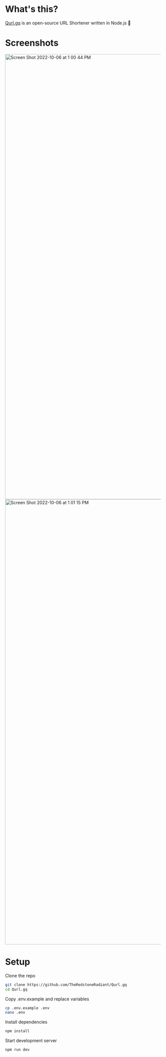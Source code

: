 # What's this?

[Qurl.gq](https://qurl.gq) is an open-source URL Shortener written in Node.js 🔗 

# Screenshots

<a href="https://qurl.gq">
  <img width="1434" alt="Screen Shot 2022-10-06 at 1 00 44 PM" src="https://user-images.githubusercontent.com/76220359/194374946-3312cbd2-0380-41bb-9701-58432c961696.png">
</a>

<a href="https://qurl.gq/658ys/info">
  <img width="1434" alt="Screen Shot 2022-10-06 at 1 01 15 PM" src="https://user-images.githubusercontent.com/76220359/194374986-a71ef6c6-42c7-466e-aab7-ee658c97d462.png">
</a>

# Setup

Clone the repo
```bash
git clone https://github.com/TheRedstoneRadiant/Qurl.gq
cd Qurl.gq
```

Copy .env.example and replace variables
```bash
cp .env.example .env
nano .env
```

Install dependencies
```bash
npm install
```

Start development server
```bash
npm run dev
````

